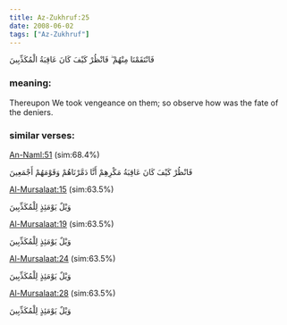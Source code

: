 ```yaml
---
title: Az-Zukhruf:25
date: 2008-06-02
tags: ["Az-Zukhruf"]
---
```

فَانْتَقَمْنَا مِنْهُمْ ۖ فَانْظُرْ كَيْفَ كَانَ عَاقِبَةُ الْمُكَذِّبِينَ
### meaning: 
Thereupon We took vengeance on them; so observe how was the fate of the deniers.
### similar verses: 

[An-Naml:51](/27/51) (sim:68.4%)

فَانْظُرْ كَيْفَ كَانَ عَاقِبَةُ مَكْرِهِمْ أَنَّا دَمَّرْنَاهُمْ وَقَوْمَهُمْ أَجْمَعِينَ

[Al-Mursalaat:15](/77/15) (sim:63.5%)

وَيْلٌ يَوْمَئِذٍ لِلْمُكَذِّبِينَ

[Al-Mursalaat:19](/77/19) (sim:63.5%)

وَيْلٌ يَوْمَئِذٍ لِلْمُكَذِّبِينَ

[Al-Mursalaat:24](/77/24) (sim:63.5%)

وَيْلٌ يَوْمَئِذٍ لِلْمُكَذِّبِينَ

[Al-Mursalaat:28](/77/28) (sim:63.5%)

وَيْلٌ يَوْمَئِذٍ لِلْمُكَذِّبِينَ
